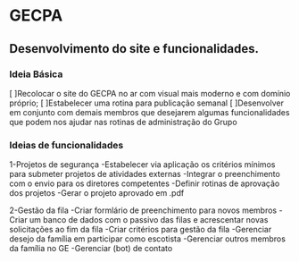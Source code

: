 # GECPA
## Desenvolvimento do site e funcionalidades.

### Ideia Básica
[ ]Recolocar o site do GECPA no ar com visual mais moderno e com domínio próprio;
[ ]Estabelecer uma rotina para publicação semanal
[ ]Desenvolver em conjunto com demais membros que desejarem algumas funcionalidades que podem nos ajudar nas rotinas de administração do Grupo


### Ideias de funcionalidades

1-Projetos de segurança
  -Estabelecer via aplicação os critérios mínimos para submeter projetos de atividades externas
  -Integrar o preenchimento com o envio para os diretores competentes
  -Definir rotinas de aprovação dos projetos
  -Gerar o projeto aprovado em .pdf
 
 2-Gestão da fila
  -Criar formlário de preenchimento para novos membros
  -Criar um banco de dados com o passivo das filas e acrescentar novas solicitações ao fim da fila
  -Criar critérios para gestão da fila
    -Gerenciar desejo da família em participar como escotista 
    -Gerenciar outros membros da família no GE
    -Gerenciar (bot) de contato
 
 
